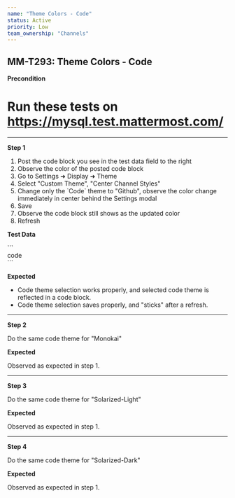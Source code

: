 ```yaml
---
name: "Theme Colors - Code"
status: Active
priority: Low
team_ownership: "Channels"
---
```


## MM-T293: Theme Colors - Code

**Precondition**

# Run these tests on <https://mysql.test.mattermost.com/>

---

**Step 1**

1. Post the code block you see in the test data field to the right
2. Observe the color of the posted code block
3. Go to Settings ➜ Display ➜ Theme
4. Select "Custom Theme", "Center Channel Styles"
5. Change only the \`Code\` theme to "Github", observe the color change immediately in center behind the Settings modal
6. Save
7. Observe the code block still shows as the updated color
8. Refresh

**Test Data**

\`\`\`\
code\
\`\`\`

**Expected**

- Code theme selection works properly, and selected code theme is reflected in a code block.
- Code theme selection saves properly, and "sticks" after a refresh.

---

**Step 2**

Do the same code theme for "Monokai"

**Expected**

Observed as expected in step 1.

---

**Step 3**

Do the same code theme for "Solarized-Light"

**Expected**

Observed as expected in step 1.

---

**Step 4**

Do the same code theme for "Solarized-Dark"

**Expected**

Observed as expected in step 1.
